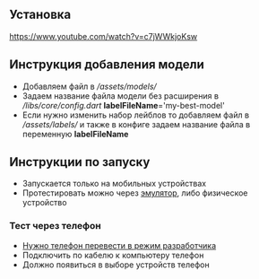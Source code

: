 ## Установка
https://www.youtube.com/watch?v=c7jWWkjoKsw
## Инструкция добавления модели
 - Добавляем файл в _/assets/models/_
 - Задаем название файла модели без расширения в _/libs/core/config.dart_ **labelFileName**='my-best-model'
 - Если нужно изменить набор лейблов то добавляем файл в _/assets/labels/_ и также в конфиге задаем название файла в переменную **labelFileName**

## Инструкции по запуску
 - Запускается только на мобильных устройствах
 - Протестировать можно через [эмулятор](https://www.youtube.com/watch?v=q-3r85fl-g4), либо физическое устройство

### Тест через телефон
 -  [Нужно телефон перевести в режим разработчика](url)
 - Подключить по кабелю к компьютеру телефон
 - Должно появиться в выборе устройств телефон
